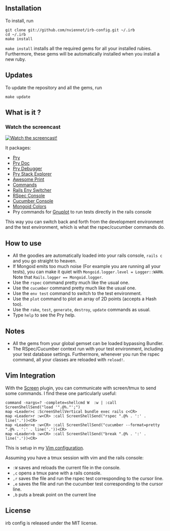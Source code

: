 Installation
------------

To install, run

    git clone git://github.com/nviennot/irb-config.git ~/.irb
    cd ~/.irb
    make install

`make install` installs all the required gems for all your installed rubies.
Furthermore, these gems will be automatically installed when you install a new
ruby.

Updates
--------

To update the repository and all the gems, run

    make update

What is it ?
------------

### Watch the screencast

[![Watch the screencast!](https://s3.amazonaws.com/velvetpulse/screencasts/irb-config-screencast.jpg)](http://velvetpulse.com/2012/11/19/improve-your-ruby-workflow-by-integrating-vim-tmux-pry/)

It packages:
- [Pry](https://github.com/pry/pry)
- [Pry Doc](https://github.com/pry/pry-doc)
- [Pry Debugger](https://github.com/nixme/pry-debugger)
- [Pry Stack Explorer](https://github.com/pry/pry-stack_explorer)
- [Awesome Print](https://github.com/michaeldv/awesome_print)
- [Commands](https://github.com/rails/commands)
- [Rails Env Switcher](https://github.com/nviennot/rails-env-switcher)
- [RSpec Console](https://github.com/nviennot/rspec-console)
- [Cucumber Console](https://github.com/nviennot/cucumber-console)
- [Mongoid Colors](https://github.com/nviennot/mongoid-colors)
- Pry commands for [Gnuplot](https://github.com/rdp/ruby_gnuplot)
  to run tests directly in the rails console

This way you can switch back and forth from the development environment and the
test environment, which is what the rspec/cucumber commands do.

How to use
----------

* All the goodies are automatically loaded into your rails console, `rails c`
  and you go straight to heaven.
* If Mongoid emits too much noise (For example you are running all your tests),
  you can make it quiet with `Mongoid.logger.level = Logger::WARN`.  Note that
  `Rails.logger == Mongoid.logger`.
* Use the `rspec` command pretty much like the usual one.
* Use the `cucumber` command pretty much like the usual one.
* Use the `env test` command to switch to the test environment.
* Use the `plot` command to plot an array of 2D points (accepts a Hash too).
* Use the `rake`, `test`, `generate`, `destroy`, `update` commands as usual.
* Type `help` to see the Pry help.

Notes
-----

* All the gems from your global gemset can be loaded bypassing Bundler.
* The RSpec/Cucumber context run with your test environment, including your test
  database settings.  Furthermore, whenever you run the rspec command, all your
  classes are reloaded with `reload!`.

Vim Integration
----------------

With the [Screen](https://github.com/ervandew/screen) plugin, you can
communicate with screen/tmux to send some commands. I find these one
particularly useful:

    command -nargs=? -complete=shellcmd W  :w | :call ScreenShellSend("load '".@%."';")
    map <Leader>c :ScreenShellVertical bundle exec rails c<CR>
    map <Leader>r :w<CR> :call ScreenShellSend("rspec ".@% . ':' . line('.'))<CR>
    map <Leader>e :w<CR> :call ScreenShellSend("cucumber --format=pretty ".@% . ':' . line('.'))<CR>
    map <Leader>b :w<CR> :call ScreenShellSend("break ".@% . ':' . line('.'))<CR>

This is setup in my [Vim configuration](https://github.com/nviennot/vim-config/).

Assuming you have a tmux session with vim and the rails console:
* `:W` saves and reloads the current file in the console.
* `,c` opens a tmux pane with a rails console.
* `,r` saves the file and run the rspec test corresponding to the cursor line.
* `,e` saves the file and run the cucumber test corresponding to the cursor line.
* `,b` puts a break point on the current line

License
--------

irb config is released under the MIT license.
